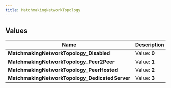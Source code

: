 ```yaml
---
title: MatchmakingNetworkTopology
---
```


## Values
| Name | Description |
| ---- | ----------- |
| **MatchmakingNetworkTopology_Disabled** | Value: **0** |
| **MatchmakingNetworkTopology_Peer2Peer** | Value: **1** |
| **MatchmakingNetworkTopology_PeerHosted** | Value: **2** |
| **MatchmakingNetworkTopology_DedicatedServer** | Value: **3** |

